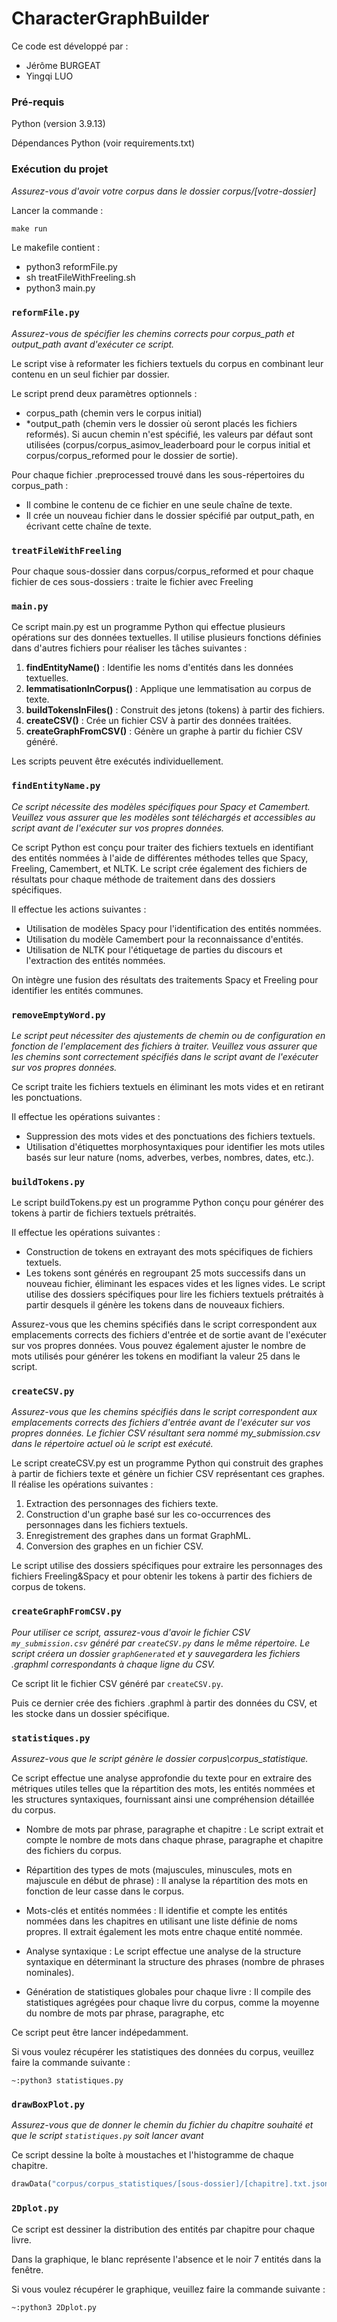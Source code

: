 # CharacterGraphBuilder

Ce code est développé par :

* Jérôme BURGEAT
* Yingqi LUO

### Pré-requis

Python (version 3.9.13)

Dépendances Python (voir requirements.txt)

### Exécution du projet

_Assurez-vous d'avoir votre corpus dans le dossier corpus/[votre-dossier]_

Lancer la commande : 

```python
make run
```

Le makefile contient : 

* python3 reformFile.py
* sh treatFileWithFreeling.sh
* python3 main.py

### `reformFile.py`

_Assurez-vous de spécifier les chemins corrects pour corpus_path et output_path avant d'exécuter ce script._

Le script vise à reformater les fichiers textuels du corpus en combinant leur contenu en un seul fichier par dossier.

Le script prend deux paramètres optionnels : 
* corpus_path (chemin vers le corpus initial)
* *output_path (chemin vers le dossier où seront placés les fichiers reformés). Si aucun chemin n'est spécifié, les valeurs par défaut sont utilisées (corpus/corpus_asimov_leaderboard pour le corpus initial et corpus/corpus_reformed pour le dossier de sortie).

Pour chaque fichier .preprocessed trouvé dans les sous-répertoires du corpus_path :
* Il combine le contenu de ce fichier en une seule chaîne de texte.
* Il crée un nouveau fichier dans le dossier spécifié par output_path, en écrivant cette chaîne de texte.

### `treatFileWithFreeling`

Pour chaque sous-dossier dans corpus/corpus_reformed et pour chaque fichier de ces sous-dossiers :
traite le fichier avec Freeling

### `main.py`

Ce script main.py est un programme Python qui effectue plusieurs opérations sur des données textuelles. Il utilise plusieurs fonctions définies dans d'autres fichiers pour réaliser les tâches suivantes :

1. **findEntityName()** : Identifie les noms d'entités dans les données textuelles.
2. **lemmatisationInCorpus()** : Applique une lemmatisation au corpus de texte.
3. **buildTokensInFiles()** : Construit des jetons (tokens) à partir des fichiers.
4. **createCSV()** : Crée un fichier CSV à partir des données traitées.
5. **createGraphFromCSV()** : Génère un graphe à partir du fichier CSV généré.

Les scripts peuvent être exécutés individuellement.

### `findEntityName.py`

_Ce script nécessite des modèles spécifiques pour Spacy et Camembert. Veuillez vous assurer que les modèles sont téléchargés et accessibles au script avant de l'exécuter sur vos propres données._

Ce script Python est conçu pour traiter des fichiers textuels en identifiant des entités nommées à l'aide de différentes méthodes telles que Spacy, Freeling, Camembert, et NLTK. 
Le script crée également des fichiers de résultats pour chaque méthode de traitement dans des dossiers spécifiques.

Il effectue les actions suivantes :

* Utilisation de modèles Spacy pour l'identification des entités nommées.
* Utilisation du modèle Camembert pour la reconnaissance d'entités.
* Utilisation de NLTK pour l'étiquetage de parties du discours et l'extraction des entités nommées. 

On intègre une fusion des résultats des traitements Spacy et Freeling pour identifier les entités communes.

### `removeEmptyWord.py`

_Le script peut nécessiter des ajustements de chemin ou de configuration en fonction de l'emplacement des fichiers à traiter. Veuillez vous assurer que les chemins sont correctement spécifiés dans le script avant de l'exécuter sur vos propres données._

Ce script traite les fichiers textuels en éliminant les mots vides et en retirant les ponctuations. 

Il effectue les opérations suivantes :

* Suppression des mots vides et des ponctuations des fichiers textuels. 
* Utilisation d'étiquettes morphosyntaxiques pour identifier les mots utiles basés sur leur nature (noms, adverbes, verbes, nombres, dates, etc.).

### `buildTokens.py`

Le script buildTokens.py est un programme Python conçu pour générer des tokens à partir de fichiers textuels prétraités. 

Il effectue les opérations suivantes :

* Construction de tokens en extrayant des mots spécifiques de fichiers textuels.
* Les tokens sont générés en regroupant 25 mots successifs dans un nouveau fichier, éliminant les espaces vides et les lignes vides.
Le script utilise des dossiers spécifiques pour lire les fichiers textuels prétraités à partir desquels il génère les tokens dans de nouveaux fichiers.

Assurez-vous que les chemins spécifiés dans le script correspondent aux emplacements corrects des fichiers d'entrée et de sortie avant de l'exécuter sur vos propres données. Vous pouvez également ajuster le nombre de mots utilisés pour générer les tokens en modifiant la valeur 25 dans le script.

### `createCSV.py`

_Assurez-vous que les chemins spécifiés dans le script correspondent aux emplacements corrects des fichiers d'entrée avant de l'exécuter sur vos propres données. Le fichier CSV résultant sera nommé my_submission.csv dans le répertoire actuel où le script est exécuté._

Le script createCSV.py est un programme Python qui construit des graphes à partir de fichiers texte et génère un fichier CSV représentant ces graphes. Il réalise les opérations suivantes :

1. Extraction des personnages des fichiers texte.
2. Construction d'un graphe basé sur les co-occurrences des personnages dans les fichiers textuels. 
3. Enregistrement des graphes dans un format GraphML. 
4. Conversion des graphes en un fichier CSV.

Le script utilise des dossiers spécifiques pour extraire les personnages des fichiers Freeling&Spacy et pour obtenir les tokens à partir des fichiers de corpus de tokens.

### `createGraphFromCSV.py`

_Pour utiliser ce script, assurez-vous d'avoir le fichier CSV `my_submission.csv` généré par `createCSV.py` dans le même répertoire. Le script créera un dossier `graphGenerated` et y sauvegardera les fichiers .graphml correspondants à chaque ligne du CSV._

Ce script lit le fichier CSV généré par `createCSV.py`.

Puis ce dernier crée des fichiers .graphml à partir des données du CSV, et les stocke dans un dossier spécifique.

### `statistiques.py`

_Assurez-vous que le script génère le dossier corpus\corpus_statistique._

Ce script effectue une analyse approfondie du texte pour en extraire des métriques utiles telles que la répartition des mots, les entités nommées et les structures syntaxiques, fournissant ainsi une compréhension détaillée du corpus.

* Nombre de mots par phrase, paragraphe et chapitre : Le script extrait et compte le nombre de mots dans chaque phrase, paragraphe et chapitre des fichiers du corpus.

* Répartition des types de mots (majuscules, minuscules, mots en majuscule en début de phrase) : Il analyse la répartition des mots en fonction de leur casse dans le corpus.

* Mots-clés et entités nommées : Il identifie et compte les entités nommées dans les chapitres en utilisant une liste définie de noms propres. Il extrait également les mots entre chaque entité nommée.

* Analyse syntaxique : Le script effectue une analyse de la structure syntaxique en déterminant la structure des phrases (nombre de phrases nominales).

* Génération de statistiques globales pour chaque livre : Il compile des statistiques agrégées pour chaque livre du corpus, comme la moyenne du nombre de mots par phrase, paragraphe, etc

Ce script peut être lancer indépedamment. 

Si vous voulez récupérer les statistiques des données du corpus, veuillez faire la commande suivante :

```
~:python3 statistiques.py
```

### `drawBoxPlot.py`

_Assurez-vous que de donner le chemin du fichier du chapitre souhaité et que le script ``statistiques.py`` soit lancer avant_

Ce script dessine la boîte à moustaches et l'histogramme de chaque chapitre. 

```python
drawData("corpus/corpus_statistiques/[sous-dossier]/[chapitre].txt.json")
```

### `2Dplot.py`

Ce script est dessiner la distribution des entités par chapitre pour chaque livre. 

Dans la graphique, le blanc représente l'absence et le noir 7 entités dans la fenêtre.

Si vous voulez récupérer le graphique, veuillez faire la commande suivante :

```
~:python3 2Dplot.py
```